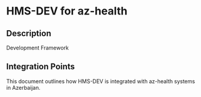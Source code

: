# HMS-DEV for az-health

## Description

Development Framework

## Integration Points

This document outlines how HMS-DEV is integrated with az-health systems in Azerbaijan.
